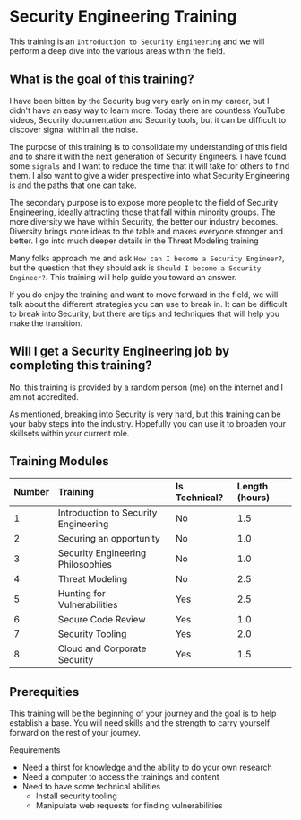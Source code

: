 # Security Engineering Training
This training is an `Introduction to Security Engineering` and we will perform a deep dive into the various areas within the field.  

## What is the goal of this training?
I have been bitten by the Security bug very early on in my career, but I didn't have an easy way to learn more.  Today there are countless YouTube videos, Security documentation and Security tools, but it can be difficult to discover signal within all the noise.

The purpose of this training is to consolidate my understanding of this field and to share it with the next generation of Security Engineers.  I have found some `signals` and I want to reduce the time that it will take for others to find them.  I also want to give a wider prespective into what Security Engineering is and the paths that one can take.

The secondary purpose is to expose more people to the field of Security Engineering, ideally attracting those that fall within minority groups.  The more diversity we have within Security, the better our industry becomes.  Diversity brings more ideas to the table and makes everyone stronger and better.  I go into much deeper details in the Threat Modeling training

Many folks approach me and ask `How can I become a Security Engineer?`, but the question that they should ask is `Should I become a Security Engineer?`.  This training will help guide you toward an answer.  

If you do enjoy the training and want to move forward in the field, we will talk about the different strategies you can use to break in.  It can be difficult to break into Security, but there are tips and techniques that will help you make the transition.

## Will I get a Security Engineering job by completing this training?
No, this training is provided by a random person (me) on the internet and I am not accredited.  

As mentioned, breaking into Security is very hard, but this training can be your baby steps into the industry.  Hopefully you can use it to broaden your skillsets within your current role.  

## Training Modules

| Number | Training | Is Technical? | Length (hours) |
|:--------|:----------|:----------------|:----------------|
| 1 | Introduction to Security Engineering | No | 1.5 |
| 2 | Securing an opportunity | No | 1.0 |
| 3 | Security Engineering Philosophies | No | 1.0 |
| 4 | Threat Modeling | No | 2.5 |
| 5 | Hunting for Vulnerabilities | Yes | 2.5 |
| 6 | Secure Code Review | Yes | 1.0 |
| 7 | Security Tooling | Yes | 2.0 |
| 8 | Cloud and Corporate Security | Yes | 1.5 |

## Prerequities
This training will be the beginning of your journey and the goal is to help establish a base.  You will need skills and the strength to carry yourself forward on the rest of your journey.

Requirements
* Need a thirst for knowledge and the ability to do your own research
* Need a computer to access the trainings and content
* Need to have some technical abilities
  * Install security tooling
  * Manipulate web requests for finding vulnerabilities 

